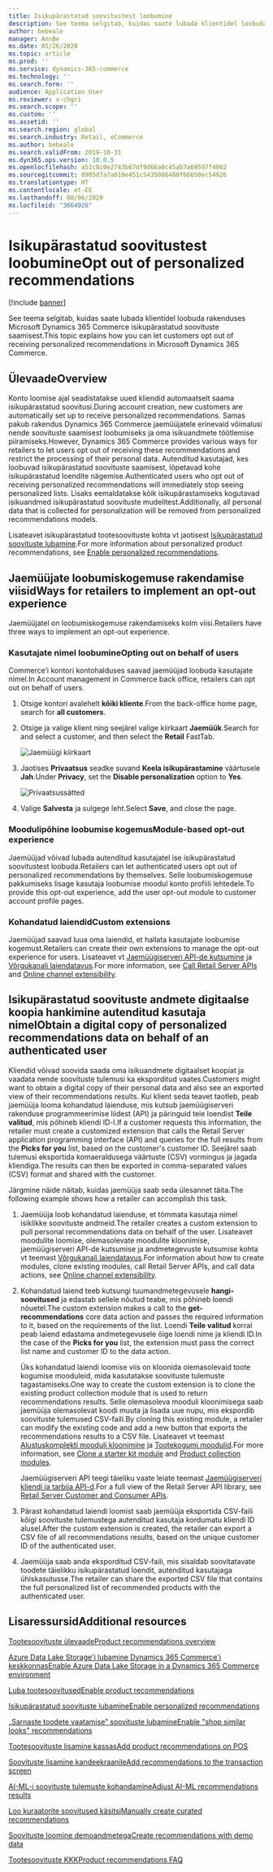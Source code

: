 ```yaml
---
title: Isikupärastatud soovitustest loobumine
description: See teema selgitab, kuidas saate lubada klientidel loobuda rakenduses Microsoft Dynamics 365 Commerce isikupärastatud soovituste saamisest.
author: bebeale
manager: AnnBe
ms.date: 05/26/2020
ms.topic: article
ms.prod: ''
ms.service: dynamics-365-commerce
ms.technology: ''
ms.search.form: ''
audience: Application User
ms.reviewer: v-chgri
ms.search.scope: ''
ms.custom: ''
ms.assetid: ''
ms.search.region: global
ms.search.industry: Retail, eCommerce
ms.author: bebeale
ms.search.validFrom: 2019-10-31
ms.dyn365.ops.version: 10.0.5
ms.openlocfilehash: a51c8c0e2743b67df9d66a8c45ab7a69597f4002
ms.sourcegitcommit: 8905d7a7a010e451c5435086480f66650ec54926
ms.translationtype: HT
ms.contentlocale: et-EE
ms.lasthandoff: 08/06/2020
ms.locfileid: "3664926"
---
```

# <a name="opt-out-of-personalized-recommendations"></a><span data-ttu-id="804a4-103">Isikupärastatud soovitustest loobumine</span><span class="sxs-lookup"><span data-stu-id="804a4-103">Opt out of personalized recommendations</span></span>

[!include [banner](includes/banner.md)]

<span data-ttu-id="804a4-104">See teema selgitab, kuidas saate lubada klientidel loobuda rakenduses Microsoft Dynamics 365 Commerce isikupärastatud soovituste saamisest.</span><span class="sxs-lookup"><span data-stu-id="804a4-104">This topic explains how you can let customers opt out of receiving personalized recommendations in Microsoft Dynamics 365 Commerce.</span></span>

## <a name="overview"></a><span data-ttu-id="804a4-105">Ülevaade</span><span class="sxs-lookup"><span data-stu-id="804a4-105">Overview</span></span>

<span data-ttu-id="804a4-106">Konto loomise ajal seadistatakse uued kliendid automaatselt saama isikupärastatud soovitusi.</span><span class="sxs-lookup"><span data-stu-id="804a4-106">During account creation, new customers are automatically set up to receive personalized recommendations.</span></span> <span data-ttu-id="804a4-107">Samas pakub rakendus Dynamics 365 Commerce jaemüüjatele erinevaid võimalusi nende soovituste saamisest loobumiseks ja oma isikuandmete töötlemise piiramiseks.</span><span class="sxs-lookup"><span data-stu-id="804a4-107">However, Dynamics 365 Commerce provides various ways for retailers to let users opt out of receiving these recommendations and restrict the processing of their personal data.</span></span> <span data-ttu-id="804a4-108">Autenditud kasutajad, kes loobuvad isikupärastatud soovituste saamisest, lõpetavad kohe isikupärastatud loendite nägemise.</span><span class="sxs-lookup"><span data-stu-id="804a4-108">Authenticated users who opt out of receiving personalized recommendations will immediately stop seeing personalized lists.</span></span> <span data-ttu-id="804a4-109">Lisaks eemaldatakse kõik isikupärastamiseks kogutavad isikuandmed isikupärastatud soovituste mudelitest.</span><span class="sxs-lookup"><span data-stu-id="804a4-109">Additionally, all personal data that is collected for personalization will be removed from personalized recommendations models.</span></span>

<span data-ttu-id="804a4-110">Lisateavet isikupärastatud tootesoovituste kohta vt jaotisest [Isikupärastatud soovituste lubamine](personalized-recommendations.md).</span><span class="sxs-lookup"><span data-stu-id="804a4-110">For more information about personalized product recommendations, see [Enable personalized recommendations](personalized-recommendations.md).</span></span>

## <a name="ways-for-retailers-to-implement-an-opt-out-experience"></a><span data-ttu-id="804a4-111">Jaemüüjate loobumiskogemuse rakendamise viisid</span><span class="sxs-lookup"><span data-stu-id="804a4-111">Ways for retailers to implement an opt-out experience</span></span>

<span data-ttu-id="804a4-112">Jaemüüjatel on loobumiskogemuse rakendamiseks kolm viisi.</span><span class="sxs-lookup"><span data-stu-id="804a4-112">Retailers have three ways to implement an opt-out experience.</span></span>

### <a name="opting-out-on-behalf-of-users"></a><span data-ttu-id="804a4-113">Kasutajate nimel loobumine</span><span class="sxs-lookup"><span data-stu-id="804a4-113">Opting out on behalf of users</span></span>

<span data-ttu-id="804a4-114">Commerce’i kontori kontohalduses saavad jaemüüjad loobuda kasutajate nimel.</span><span class="sxs-lookup"><span data-stu-id="804a4-114">In Account management in Commerce back office, retailers can opt out on behalf of users.</span></span>

1. <span data-ttu-id="804a4-115">Otsige kontori avalehelt **kõiki kliente**.</span><span class="sxs-lookup"><span data-stu-id="804a4-115">From the back-office home page, search for **all customers**.</span></span>
1. <span data-ttu-id="804a4-116">Otsige ja valige klient ning seejärel valige kiirkaart **Jaemüük**.</span><span class="sxs-lookup"><span data-stu-id="804a4-116">Search for and select a customer, and then select the **Retail** FastTab.</span></span>

    ![Jaemüügi kiirkaart](./media/Disablepersonalizationpart1.png)

1. <span data-ttu-id="804a4-118">Jaotises **Privaatsus** seadke suvand **Keela isikupärastamine** väärtusele **Jah**.</span><span class="sxs-lookup"><span data-stu-id="804a4-118">Under **Privacy**, set the **Disable personalization** option to **Yes**.</span></span>

    ![Privaatsussätted](./media/Disablepersonalizationpart2.png)

1. <span data-ttu-id="804a4-120">Valige **Salvesta** ja sulgege leht.</span><span class="sxs-lookup"><span data-stu-id="804a4-120">Select **Save**, and close the page.</span></span>

### <a name="module-based-opt-out-experience"></a><span data-ttu-id="804a4-121">Moodulipõhine loobumise kogemus</span><span class="sxs-lookup"><span data-stu-id="804a4-121">Module-based opt-out experience</span></span>

<span data-ttu-id="804a4-122">Jaemüüjad võivad lubada autenditud kasutajatel ise isikupärastatud soovitustest loobuda.</span><span class="sxs-lookup"><span data-stu-id="804a4-122">Retailers can let authenticated users opt out of personalized recommendations by themselves.</span></span> <span data-ttu-id="804a4-123">Selle loobumiskogemuse pakkumiseks lisage kasutaja loobumise moodul konto profiili lehtedele.</span><span class="sxs-lookup"><span data-stu-id="804a4-123">To provide this opt-out experience, add the user opt-out module to customer account profile pages.</span></span>

### <a name="custom-extensions"></a><span data-ttu-id="804a4-124">Kohandatud laiendid</span><span class="sxs-lookup"><span data-stu-id="804a4-124">Custom extensions</span></span>

<span data-ttu-id="804a4-125">Jaemüüjad saavad luua oma laiendid, et hallata kasutajate loobumise kogemust.</span><span class="sxs-lookup"><span data-stu-id="804a4-125">Retailers can create their own extensions to manage the opt-out experience for users.</span></span> <span data-ttu-id="804a4-126">Lisateavet vt [Jaemüügiserveri API-de kutsumine](e-commerce-extensibility/call-retail-server-apis.md) ja [Võrgukanali laiendatavus](e-commerce-extensibility/overview.md).</span><span class="sxs-lookup"><span data-stu-id="804a4-126">For more information, see [Call Retail Server APIs](e-commerce-extensibility/call-retail-server-apis.md) and [Online channel extensibility](e-commerce-extensibility/overview.md).</span></span>

## <a name="obtain-a-digital-copy-of-personalized-recommendations-data-on-behalf-of-an-authenticated-user"></a><span data-ttu-id="804a4-127">Isikupärastatud soovituste andmete digitaalse koopia hankimine autenditud kasutaja nimel</span><span class="sxs-lookup"><span data-stu-id="804a4-127">Obtain a digital copy of personalized recommendations data on behalf of an authenticated user</span></span>

<span data-ttu-id="804a4-128">Kliendid võivad soovida saada oma isikuandmete digitaalset koopiat ja vaadata nende soovituste tulemusi ka eksporditud vaates.</span><span class="sxs-lookup"><span data-stu-id="804a4-128">Customers might want to obtain a digital copy of their personal data and also see an exported view of their recommendations results.</span></span> <span data-ttu-id="804a4-129">Kui klient seda teavet taotleb, peab jaemüüja looma kohandatud laienduse, mis kutsub jaemüügiserveri rakenduse programmeerimise liidest (API) ja päringuid teie loendist **Teile valitud**, mis põhineb kliendi ID-l.</span><span class="sxs-lookup"><span data-stu-id="804a4-129">If a customer requests this information, the retailer must create a customized extension that calls the Retail Server application programming interface (API) and queries for the full results from the **Picks for you** list, based on the customer's customer ID.</span></span> <span data-ttu-id="804a4-130">Seejärel saab tulemusi eksportida komaeraldusega väärtuste (CSV) vormingus ja jagada kliendiga.</span><span class="sxs-lookup"><span data-stu-id="804a4-130">The results can then be exported in comma-separated values (CSV) format and shared with the customer.</span></span>

<span data-ttu-id="804a4-131">Järgmine näide näitab, kuidas jaemüüja saab seda ülesannet täita.</span><span class="sxs-lookup"><span data-stu-id="804a4-131">The following example shows how a retailer can accomplish this task.</span></span>

1. <span data-ttu-id="804a4-132">Jaemüüja loob kohandatud laienduse, et tõmmata kasutaja nimel isiklikke soovituste andmeid.</span><span class="sxs-lookup"><span data-stu-id="804a4-132">The retailer creates a custom extension to pull personal recommendations data on behalf of the user.</span></span> <span data-ttu-id="804a4-133">Lisateavet moodulite loomise, olemasolevate moodulite kloonimise, jaemüügiserveri API-de kutsumise ja andmetegevuste kutsumise kohta vt teemast [Võrgukanali laiendatavus](e-commerce-extensibility/overview.md).</span><span class="sxs-lookup"><span data-stu-id="804a4-133">For information about how to create modules, clone existing modules, call Retail Server APIs, and call data actions, see [Online channel extensibility](e-commerce-extensibility/overview.md).</span></span>
2. <span data-ttu-id="804a4-134">Kohandatud laiend teeb kutsungi tuumandmetegevusele **hangi-soovitused** ja edastab sellele nõutud teabe, mis põhineb loendi nõuetel.</span><span class="sxs-lookup"><span data-stu-id="804a4-134">The custom extension makes a call to the **get-recommendations** core data action and passes the required information to it, based on the requirements of the list.</span></span> <span data-ttu-id="804a4-135">Loendi **Teile valitud** korral peab laiend edastama andmetegevusele õige loendi nime ja kliendi ID.</span><span class="sxs-lookup"><span data-stu-id="804a4-135">In the case of the **Picks for you** list, the extension must pass the correct list name and customer ID to the data action.</span></span>

    <span data-ttu-id="804a4-136">Üks kohandatud laiendi loomise viis on kloonida olemasolevaid toote kogumise mooduleid, mida kasutatakse soovituste tulemuste tagastamiseks.</span><span class="sxs-lookup"><span data-stu-id="804a4-136">One way to create the custom extension is to clone the existing product collection module that is used to return recommendations results.</span></span> <span data-ttu-id="804a4-137">Selle olemasoleva mooduli kloonimisega saab jaemüüja olemasolevat koodi muuta ja lisada uue nupu, mis ekspordib soovituste tulemused CSV-faili.</span><span class="sxs-lookup"><span data-stu-id="804a4-137">By cloning this existing module, a retailer can modify the existing code and add a new button that exports the recommendations results to a CSV file.</span></span> <span data-ttu-id="804a4-138">Lisateavet vt teemast [Alustuskomplekti mooduli kloonimine](e-commerce-extensibility/clone-starter-module.md) ja [Tootekogumi moodulid](product-collection-module-overview.md).</span><span class="sxs-lookup"><span data-stu-id="804a4-138">For more information, see [Clone a starter kit module](e-commerce-extensibility/clone-starter-module.md) and [Product collection modules](product-collection-module-overview.md).</span></span>

    <span data-ttu-id="804a4-139">Jaemüügiserveri API teegi täieliku vaate leiate teemast [Jaemüügiserveri kliendi ja tarbija API-d](dev-itpro/retail-server-customer-consumer-api.md).</span><span class="sxs-lookup"><span data-stu-id="804a4-139">For a full view of the Retail Server API library, see [Retail Server Customer and Consumer APIs](dev-itpro/retail-server-customer-consumer-api.md).</span></span>

3. <span data-ttu-id="804a4-140">Pärast kohandatud laiendi loomist saab jaemüüja eksportida CSV-faili kõigi soovituste tulemustega autenditud kasutaja kordumatu kliendi ID alusel.</span><span class="sxs-lookup"><span data-stu-id="804a4-140">After the custom extension is created, the retailer can export a CSV file of all recommendations results, based on the unique customer ID of the authenticated user.</span></span>
4. <span data-ttu-id="804a4-141">Jaemüüja saab anda eksporditud CSV-faili, mis sisaldab soovitatavate toodete täielikku isikupärastatud loendit, autenditud kasutajaga ühiskasutusse.</span><span class="sxs-lookup"><span data-stu-id="804a4-141">The retailer can share the exported CSV file that contains the full personalized list of recommended products with the authenticated user.</span></span>

## <a name="additional-resources"></a><span data-ttu-id="804a4-142">Lisaressursid</span><span class="sxs-lookup"><span data-stu-id="804a4-142">Additional resources</span></span>

[<span data-ttu-id="804a4-143">Tootesoovituste ülevaade</span><span class="sxs-lookup"><span data-stu-id="804a4-143">Product recommendations overview</span></span>](product-recommendations.md)

[<span data-ttu-id="804a4-144"> Azure Data Lake Storage'i lubamine Dynamics 365 Commerce'i keskkonnas</span><span class="sxs-lookup"><span data-stu-id="804a4-144">Enable Azure Data Lake Storage in a Dynamics 365 Commerce environment</span></span>](enable-adls-environment.md)

[<span data-ttu-id="804a4-145">Luba tootesoovitused</span><span class="sxs-lookup"><span data-stu-id="804a4-145">Enable product recommendations</span></span>](enable-product-recommendations.md)

[<span data-ttu-id="804a4-146">Isikupärastatud soovituste lubamine</span><span class="sxs-lookup"><span data-stu-id="804a4-146">Enable personalized recommendations</span></span>](personalized-recommendations.md)

[<span data-ttu-id="804a4-147">„Sarnaste toodete vaatamise” soovituste lubamine</span><span class="sxs-lookup"><span data-stu-id="804a4-147">Enable "shop similar looks" recommendations</span></span>](shop-similar-looks.md)

[<span data-ttu-id="804a4-148">Tootesoovituste lisamine kassas</span><span class="sxs-lookup"><span data-stu-id="804a4-148">Add product recommendations on POS</span></span>](product.md)

[<span data-ttu-id="804a4-149">Soovituste lisamine kandeekraanile</span><span class="sxs-lookup"><span data-stu-id="804a4-149">Add recommendations to the transaction screen</span></span>](add-recommendations-control-pos-screen.md)

[<span data-ttu-id="804a4-150">AI-ML-i soovituste tulemuste kohandamine</span><span class="sxs-lookup"><span data-stu-id="804a4-150">Adjust AI-ML recommendations results</span></span>](modify-product-recommendation-results.md)

[<span data-ttu-id="804a4-151">Loo kuraatorite soovitused käsitsi</span><span class="sxs-lookup"><span data-stu-id="804a4-151">Manually create curated recommendations</span></span>](create-editorial-recommendation-lists.md)

[<span data-ttu-id="804a4-152">Soovituste loomine demoandmetega</span><span class="sxs-lookup"><span data-stu-id="804a4-152">Create recommendations with demo data</span></span>](product-recommendations-demo-data.md)

[<span data-ttu-id="804a4-153">Tootesoovituste KKK</span><span class="sxs-lookup"><span data-stu-id="804a4-153">Product recommendations FAQ</span></span>](faq-recommendations.md)
